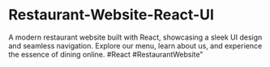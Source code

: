 # Restaurant-Website-React-UI
A modern restaurant website built with React, showcasing a sleek UI design and seamless navigation. Explore our menu, learn about us, and experience the essence of dining online. #React #RestaurantWebsite"
